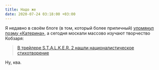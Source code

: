 ```yaml
---
title: Надо же
date: 2020-07-24 03:18:00 +03:00
---
```


Я недавно в своём блоге (в том, который более приличный) [упомянул поэму «Катерина»][1], а сегодня москали массово изучают творчество Кобзаря:

> [В трейлере S.T.A.L.K.E.R. 2 нашли националистическое стихотворение][2]

Ну, ква.

[1]: https://kastaneda.kiev.ua/2020/07/21/web-dies.html
[2]: https://shazoo.ru/2020/07/23/97253/v-trejlere-stalker-2-nashli-nacionalisticheskoe-stihotvorenie
